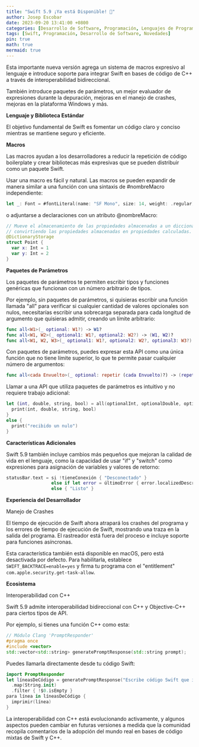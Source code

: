 ```yaml
---
title: "Swift 5.9 ¡Ya está Disponible! 🎉"
author: Josep Escobar
date: 2023-09-20 13:41:00 +0800
categories: [Desarrollo de Software, Programación, Lenguajes de Programación]
tags: [Swift, Programación, Desarrollo de Software, Novedades]
pin: true
math: true
mermaid: true
---
```


Esta importante nueva versión agrega un sistema de macros expresivo al lenguaje e introduce soporte para integrar Swift en bases de código de C++ a través de interoperabilidad bidireccional.

También introduce paquetes de parámetros, un mejor evaluador de expresiones durante la depuración, mejoras en el manejo de crashes, mejoras en la plataforma Windows y más.

**Lenguaje y Biblioteca Estándar**

El objetivo fundamental de Swift es fomentar un código claro y conciso mientras se mantiene seguro y eficiente.

**Macros**

Las macros ayudan a los desarrolladores a reducir la repetición de código boilerplate y crear bibliotecas más expresivas que se pueden distribuir como un paquete Swift.

Usar una macro es fácil y natural. Las macros se pueden expandir de manera similar a una función con una sintaxis de #nombreMacro independiente:

```swift
let _: Font = #fontLiteral(name: "SF Mono", size: 14, weight: .regular)
```

o adjuntarse a declaraciones con un atributo @nombreMacro:

```swift
// Mueve el almacenamiento de las propiedades almacenadas a un diccionario,
// convirtiendo las propiedades almacenadas en propiedades calculadas.
@DictionaryStorage
struct Point {
  var x: Int = 1
  var y: Int = 2
}
```

**Paquetes de Parámetros**

Los paquetes de parámetros te permiten escribir tipos y funciones genéricas que funcionan con un número arbitrario de tipos.

Por ejemplo, sin paquetes de parámetros, si quisieras escribir una función llamada "all" para verificar si cualquier cantidad de valores opcionales son nulos, necesitarías escribir una sobrecarga separada para cada longitud de argumento que quisieras admitir, creando un límite arbitrario:

```swift
func all<W1>(_ optional: W1?) -> W1?
func all<W1, W2>(_ optional1: W1?, optional2: W2?) -> (W1, W2)?
func all<W1, W2, W3>(_ optional1: W1?, optional2: W2?, optional3: W3?) -> (W1, W2, W2)?
```

Con paquetes de parámetros, puedes expresar esta API como una única función que no tiene límite superior, lo que te permite pasar cualquier número de argumentos:

```swift
func all<cada Envuelto>(_ optional: repetir (cada Envuelto)?) -> (repetir cada Envuelto)?
```

Llamar a una API que utiliza paquetes de parámetros es intuitivo y no requiere trabajo adicional:

```swift
let (int, double, string, bool) = all(optionalInt, optionalDouble, optionalString, optionalBool) {
  print(int, double, string, bool)
}
else {
  print("recibido un nulo")
}
```

**Características Adicionales**

Swift 5.9 también incluye cambios más pequeños que mejoran la calidad de vida en el lenguaje, como la capacidad de usar "if" y "switch" como expresiones para asignación de variables y valores de retorno:

```swift
statusBar.text = si !tieneConexión { "Desconectado" }
                 else if let error = últimoError { error.localizedDescription }
                 else { "Listo" }
```

**Experiencia del Desarrollador**

Manejo de Crashes

El tiempo de ejecución de Swift ahora atrapará los crashes del programa y los errores de tiempo de ejecución de Swift, mostrando una traza en la salida del programa. El rastreador está fuera del proceso e incluye soporte para funciones asíncronas.

Esta característica también está disponible en macOS, pero está desactivada por defecto. Para habilitarla, establece `SWIFT_BACKTRACE=enable=yes` y firma tu programa con el "entitlement" `com.apple.security.get-task-allow`.

**Ecosistema**

Interoperabilidad con C++

Swift 5.9 admite interoperabilidad bidireccional con C++ y Objective-C++ para ciertos tipos de API.

Por ejemplo, si tienes una función C++ como esta:

```cpp
// Módulo Clang 'PromptResponder'
#pragma once
#include <vector>
std::vector<std::string> generatePromptResponse(std::string prompt);
```

Puedes llamarla directamente desde tu código Swift:

```swift
import PromptResponder
let líneasDeCódigo = generatePromptResponse("Escribe código Swift que imprima hola mundo")
  .map(String.init)
  .filter { !$0.isEmpty }
para línea in líneasDeCódigo {
  imprimir(línea)
}
```

La interoperabilidad con C++ está evolucionando activamente, y algunos aspectos pueden cambiar en futuras versiones a medida que la comunidad recopila comentarios de la adopción del mundo real en bases de código mixtas de Swift y C++.
